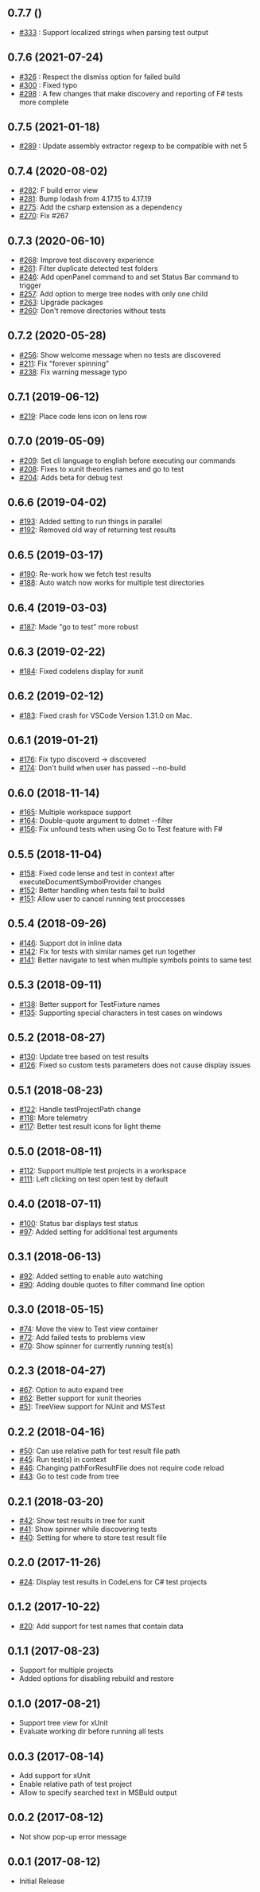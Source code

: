 ## 0.7.7 ()
* [#333](https://github.com/formulahendry/vscode-dotnet-test-explorer/pull/333) : Support localized strings when parsing test output 

## 0.7.6 (2021-07-24)
* [#326](https://github.com/formulahendry/vscode-dotnet-test-explorer/pull/326) : Respect the dismiss option for failed build 
* [#300](https://github.com/formulahendry/vscode-dotnet-test-explorer/pull/300) : Fixed typo
* [#298](https://github.com/formulahendry/vscode-dotnet-test-explorer/pull/298) : A few changes that make discovery and reporting of F# tests more complete

## 0.7.5 (2021-01-18)
* [#289](https://github.com/formulahendry/vscode-dotnet-test-explorer/pull/289) : Update assembly extractor regexp to be compatible with net 5

## 0.7.4 (2020-08-02)
* [#282](https://github.com/formulahendry/vscode-dotnet-test-explorer/pull/282): F build error view
* [#281](https://github.com/formulahendry/vscode-dotnet-test-explorer/pull/281): Bump lodash from 4.17.15 to 4.17.19
* [#275](https://github.com/formulahendry/vscode-dotnet-test-explorer/pull/275): Add the csharp extension as a dependency
* [#270](https://github.com/formulahendry/vscode-dotnet-test-explorer/pull/270): Fix #267 

## 0.7.3 (2020-06-10)
* [#268](https://github.com/formulahendry/vscode-dotnet-test-explorer/pull/268): Improve test discovery experience
* [#261](https://github.com/formulahendry/vscode-dotnet-test-explorer/pull/261): Filter duplicate detected test folders
* [#246](https://github.com/formulahendry/vscode-dotnet-test-explorer/pull/246): Add openPanel command to and set Status Bar command to trigger
* [#257](https://github.com/formulahendry/vscode-dotnet-test-explorer/pull/257): Add option to merge tree nodes with only one child
* [#263](https://github.com/formulahendry/vscode-dotnet-test-explorer/pull/263): Upgrade packages
* [#260](https://github.com/formulahendry/vscode-dotnet-test-explorer/pull/260): Don't remove directories without tests

## 0.7.2 (2020-05-28)
* [#256](https://github.com/formulahendry/vscode-dotnet-test-explorer/pull/256): Show welcome message when no tests are discovered
* [#211](https://github.com/formulahendry/vscode-dotnet-test-explorer/pull/211): Fix "forever spinning"
* [#238](https://github.com/formulahendry/vscode-dotnet-test-explorer/pull/238): Fix warning message typo

## 0.7.1 (2019-06-12)
* [#219](https://github.com/formulahendry/vscode-dotnet-test-explorer/pull/219): Place code lens icon on lens row

## 0.7.0 (2019-05-09)
* [#209](https://github.com/formulahendry/vscode-dotnet-test-explorer/pull/209): Set cli language to english before executing our commands 
* [#208](https://github.com/formulahendry/vscode-dotnet-test-explorer/pull/208): Fixes to xunit theories names and go to test 
* [#204](https://github.com/formulahendry/vscode-dotnet-test-explorer/pull/204): Adds beta for debug test 

## 0.6.6 (2019-04-02)
* [#193](https://github.com/formulahendry/vscode-dotnet-test-explorer/pull/193): Added setting to run things in parallel
* [#192](https://github.com/formulahendry/vscode-dotnet-test-explorer/pull/192): Removed old way of returning test results

## 0.6.5 (2019-03-17)
* [#190](https://github.com/formulahendry/vscode-dotnet-test-explorer/pull/190): Re-work how we fetch test results
* [#188](https://github.com/formulahendry/vscode-dotnet-test-explorer/pull/188): Auto watch now works for multiple test directories

## 0.6.4 (2019-03-03)
* [#187](https://github.com/formulahendry/vscode-dotnet-test-explorer/pull/187): Made "go to test" more robust

## 0.6.3 (2019-02-22)
* [#184](https://github.com/formulahendry/vscode-dotnet-test-explorer/pull/184): Fixed codelens display for xunit

## 0.6.2 (2019-02-12)
* [#183](https://github.com/formulahendry/vscode-dotnet-test-explorer/pull/183): Fixed crash for VSCode Version 1.31.0 on Mac.

## 0.6.1 (2019-01-21)
* [#176](https://github.com/formulahendry/vscode-dotnet-test-explorer/pull/176): Fix typo discoverd -> discovered
* [#174](https://github.com/formulahendry/vscode-dotnet-test-explorer/pull/174): Don't build when user has passed --no-build

## 0.6.0 (2018-11-14)
* [#165](https://github.com/formulahendry/vscode-dotnet-test-explorer/pull/165): Multiple workspace support
* [#164](https://github.com/formulahendry/vscode-dotnet-test-explorer/pull/164): Double-quote argument to dotnet --filter
* [#156](https://github.com/formulahendry/vscode-dotnet-test-explorer/pull/156): Fix unfound tests when using Go to Test feature with F# 

## 0.5.5 (2018-11-04)
* [#158](https://github.com/formulahendry/vscode-dotnet-test-explorer/pull/158): Fixed code lense and test in context after executeDocumentSymbolProvider changes
* [#152](https://github.com/formulahendry/vscode-dotnet-test-explorer/pull/152): Better handling when tests fail to build
* [#151](https://github.com/formulahendry/vscode-dotnet-test-explorer/pull/151): Allow user to cancel running test proccesses

## 0.5.4 (2018-09-26)
* [#146](https://github.com/formulahendry/vscode-dotnet-test-explorer/pull/146): Support dot in inline data
* [#142](https://github.com/formulahendry/vscode-dotnet-test-explorer/pull/142): Fix for tests with similar names get run together
* [#141](https://github.com/formulahendry/vscode-dotnet-test-explorer/pull/141): Better navigate to test when multiple symbols points to same test

## 0.5.3 (2018-09-11)
* [#138](https://github.com/formulahendry/vscode-dotnet-test-explorer/pull/138): Better support for TestFixture names
* [#135](https://github.com/formulahendry/vscode-dotnet-test-explorer/pull/135): Supporting special characters in test cases on windows

## 0.5.2 (2018-08-27)
* [#130](https://github.com/formulahendry/vscode-dotnet-test-explorer/pull/130): Update tree based on test results
* [#126](https://github.com/formulahendry/vscode-dotnet-test-explorer/pull/126): Fixed so custom tests parameters does not cause display issues

## 0.5.1 (2018-08-23)
* [#122](https://github.com/formulahendry/vscode-dotnet-test-explorer/pull/122): Handle testProjectPath change
* [#118](https://github.com/formulahendry/vscode-dotnet-test-explorer/pull/118): More telemetry
* [#117](https://github.com/formulahendry/vscode-dotnet-test-explorer/pull/117): Better test result icons for light theme

## 0.5.0 (2018-08-11)
* [#112](https://github.com/formulahendry/vscode-dotnet-test-explorer/pull/112): Support multiple test projects in a workspace 
* [#111](https://github.com/formulahendry/vscode-dotnet-test-explorer/pull/111): Left clicking on test open test by default

## 0.4.0 (2018-07-11)
* [#100](https://github.com/formulahendry/vscode-dotnet-test-explorer/pull/100): Status bar displays test status
* [#97](https://github.com/formulahendry/vscode-dotnet-test-explorer/pull/97): Added setting for additional test arguments

## 0.3.1 (2018-06-13)
* [#92](https://github.com/formulahendry/vscode-dotnet-test-explorer/pull/92): Added setting to enable auto watching
* [#90](https://github.com/formulahendry/vscode-dotnet-test-explorer/pull/90): Adding double quotes to filter command line option

## 0.3.0 (2018-05-15)
* [#74](https://github.com/formulahendry/vscode-dotnet-test-explorer/pull/74): Move the view to Test view container
* [#72](https://github.com/formulahendry/vscode-dotnet-test-explorer/pull/72): Add failed tests to problems view
* [#70](https://github.com/formulahendry/vscode-dotnet-test-explorer/pull/70): Show spinner for currently running test(s)

## 0.2.3 (2018-04-27)
* [#67](https://github.com/formulahendry/vscode-dotnet-test-explorer/pull/67): Option to auto expand tree
* [#62](https://github.com/formulahendry/vscode-dotnet-test-explorer/pull/62): Better support for xunit theories
* [#51](https://github.com/formulahendry/vscode-dotnet-test-explorer/pull/51): TreeView support for NUnit and MSTest

## 0.2.2 (2018-04-16)
* [#50](https://github.com/formulahendry/vscode-dotnet-test-explorer/pull/52): Can use relative path for test result file path
* [#45](https://github.com/formulahendry/vscode-dotnet-test-explorer/pull/45): Run test(s) in context
* [#46](https://github.com/formulahendry/vscode-dotnet-test-explorer/pull/48): Changing pathForResultFile does not require code reload
* [#43](https://github.com/formulahendry/vscode-dotnet-test-explorer/pull/43): Go to test code from tree

## 0.2.1 (2018-03-20)
* [#42](https://github.com/formulahendry/vscode-dotnet-test-explorer/pull/42): Show test results in tree for xunit
* [#41](https://github.com/formulahendry/vscode-dotnet-test-explorer/pull/41): Show spinner while discovering tests
* [#40](https://github.com/formulahendry/vscode-dotnet-test-explorer/pull/40): Setting for where to store test result file

## 0.2.0 (2017-11-26)
* [#24](https://github.com/formulahendry/vscode-dotnet-test-explorer/pull/24): Display test results in CodeLens for C# test projects

## 0.1.2 (2017-10-22)
* [#20](https://github.com/formulahendry/vscode-dotnet-test-explorer/pull/20): Add support for test names that contain data

## 0.1.1 (2017-08-23)
* Support for multiple projects
* Added options for disabling rebuild and restore

## 0.1.0 (2017-08-21)
* Support tree view for xUnit
* Evaluate working dir before running all tests

## 0.0.3 (2017-08-14)
* Add support for xUnit
* Enable relative path of test project
* Allow to specify searched text in MSBuld output

## 0.0.2 (2017-08-12)
* Not show pop-up error message

## 0.0.1 (2017-08-12)
* Initial Release
